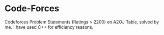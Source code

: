 # Code-Forces
Codeforces Problem Statements (Ratings > 2200) on A2OJ Table, solved by me. I have used C++ for efficiency reasons.

